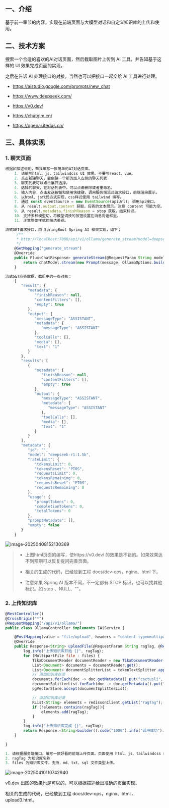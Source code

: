 ## 一、介绍

基于前一章节的内容，实现在前端页面与大模型对话和自定义知识库的上传和使用。

## 二、技术方案

搜索一个合适的喜欢的AI对话页面，然后截取图片上传到 AI 工具，并告知基于这样的 UI 效果完成页面的实现。

之后在告诉 AI 处理接口的对接。当然也可以把接口一起交给 AI 工具进行处理。

* https://aistudio.google.com/prompts/new_chat

* https://www.deepseek.com/

* https://v0.dev/

* https://chatglm.cn/

* https://openai.itedus.cn/

## 三、具体实现

### 1. 聊天页面

```js
根据如描述说明，帮我编写一款简单的AI对话页面。
    1. 请编写html、js、tailwindcss UI 效果。不要写react、vue。
    2. 点击新建聊天，会创建一个新的加入左侧的聊天列表
    3. 聊天列表可以点击展开选择。
    4. 选择的聊天，在对话列表中，可以点击删除或者重命名。
    5. 输入内容，点击发送按钮和使用快捷键，调用服务端流式请求接口，前端渲染展示。
    6. 以html、js代码方式实现，css样式使用 tailwind 编写。
    7. 通过 const eventSource = new EventSource(apiUrl); 调用api接口。
    8. 从 result.output.content 获取，应答的文本展示。注意 content 可能为空。
    9. 从 result.metadata.finishReason = stop 获取，结束标识。
    10. 支持多种模型切，将模型切换的按钮设置在消息对话框里。
    11. 注意整体样式的简洁美观。

流式GET请求接口，由 SpringBoot Spring AI 框架实现，如下；
     /**
     * http://localhost:7080/api/v1/ollama/generate_stream?model=deepseek-r1:1.5b&message=你是？
     */
    @GetMapping("generate_stream")
    @Override
    public Flux<ChatResponse> generateStream(@RequestParam String model, @RequestParam String message) {
        return chatModel.stream(new Prompt(message, OllamaOptions.builder().model(model).build()));
    }

流式GET应答数据，数组中的一条对象；
    {
       "result": {
          "metadata": {
             "finishReason": null,
             "contentFilters": [],
             "empty": true
          },
          "output": {
             "messageType": "ASSISTANT",
             "metadata": {
                "messageType": "ASSISTANT"
             },
             "toolCalls": [],
             "media": [],
             "text": "1"
          }
       },
       "results": [
          {
             "metadata": {
                "finishReason": null,
                "contentFilters": [],
                "empty": true
             },
             "output": {
                "messageType": "ASSISTANT",
                "metadata": {
                   "messageType": "ASSISTANT"
                },
                "toolCalls": [],
                "media": [],
                "text": "1"
             }
          }
       ],
       "metadata": {
          "id": "",
          "model": "deepseek-r1:1.5b",
          "rateLimit": {
             "tokensLimit": 0,
             "tokensReset": "PT0S",
             "requestsLimit": 0,
             "tokensRemaining": 0,
             "requestsReset": "PT0S",
             "requestsRemaining": 0
          },
          "usage": {
             "promptTokens": 0,
             "completionTokens": 0,
             "totalTokens": 0
          },
          "promptMetadata": [],
          "empty": false
       }
    }
```

![image-20250408152130369](C:\Users\Dell\AppData\Roaming\Typora\typora-user-images\image-20250408152130369.png)

> * 上图html页面的编写，使https://v0.dev/ 的效果是不错的。如果效果达不到预期可以反复提问完善页面。
>
> * 相关的生成的代码，已经放到工程 docs/dev-ops，nginx、html 下。
> * 注意如果 Spring AI 版本不同，不一定都有 STOP 标识，也可以找其他标识。如 stop 、NULL、""。

### 2. 上传知识库

```javascript
@RestController()
@CrossOrigin("*")
@RequestMapping("/api/v1/ollama/")
public class OllamaController implements IAiService {

    @PostMapping(value = "file/upload", headers = "content-type=multipart/form-data")
    @Override
    public Response<String> uploadFile(@RequestParam String ragTag, @RequestParam("file") List<MultipartFile> files) {
        log.info("上传知识库开始 {}", ragTag);
        for (MultipartFile file : files) {
            TikaDocumentReader documentReader = new TikaDocumentReader(file.getResource());
            List<Document> documents = documentReader.get();
            List<Document> documentSplitterList = tokenTextSplitter.apply(documents);
            // 添加知识库标签
            documents.forEach(doc -> doc.getMetadata().put("cactusli", ragTag));
            documentSplitterList.forEach(doc -> doc.getMetadata().put("cactusli", ragTag));
            pgVectorStore.accept(documentSplitterList);

            // 添加知识库记录
            RList<String> elements = redissonClient.getList("ragTag");
            if (!elements.contains(ragTag)){
                elements.add(ragTag);
            }
        }
        log.info("上传知识库完成 {}", ragTag);
        return Response.<String>builder().code("1000").info("调用成功").build();
    }

}

1. 请根据服务端接口，编写一款好看的前端上传页面。页面使用 html、js、tailwindcss 编写，不要提供 vue、react 代码。
2. ragTag 为知识库名称
3. files 为知识库文件，支持，md、txt、sql 文件类型上传。
```

![image-20250410110742940](https://beauties.eu.org/blogimg/main/img1/image-20250410110742940.png)


v0.dev 出图的效果也是可以的。可以根据描述给出准确的页面实现。

相关的生成的代码，已经放到工程 docs/dev-ops，nginx、html 、upload3.html。